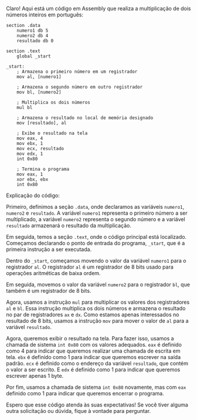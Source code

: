 Claro! Aqui está um código em Assembly que realiza a multiplicação de dois números inteiros em português:

```assembly
section .data
    numero1 db 5
    numero2 db 4
    resultado db 0

section .text
    global _start

_start:
    ; Armazena o primeiro número em um registrador
    mov al, [numero1]

    ; Armazena o segundo número em outro registrador
    mov bl, [numero2]

    ; Multiplica os dois números
    mul bl

    ; Armazena o resultado no local de memória designado
    mov [resultado], al

    ; Exibe o resultado na tela
    mov eax, 4
    mov ebx, 1
    mov ecx, resultado
    mov edx, 1
    int 0x80

    ; Termina o programa
    mov eax, 1
    xor ebx, ebx
    int 0x80
```

Explicação do código:

Primeiro, definimos a seção `.data`, onde declaramos as variáveis `numero1`, `numero2` e `resultado`. A variável `numero1` representa o primeiro número a ser multiplicado, a variável `numero2` representa o segundo número e a variável `resultado` armazenará o resultado da multiplicação.

Em seguida, temos a seção `.text`, onde o código principal está localizado. Começamos declarando o ponto de entrada do programa, `_start`, que é a primeira instrução a ser executada.

Dentro do `_start`, começamos movendo o valor da variável `numero1` para o registrador `al`. O registrador `al` é um registrador de 8 bits usado para operações aritméticas de baixa ordem.

Em seguida, movemos o valor da variável `numero2` para o registrador `bl`, que também é um registrador de 8 bits.

Agora, usamos a instrução `mul` para multiplicar os valores dos registradores `al` e `bl`. Essa instrução multiplica os dois números e armazena o resultado no par de registradores `ax` e `dx`. Como estamos apenas interessados no resultado de 8 bits, usamos a instrução `mov` para mover o valor de `al` para a variável `resultado`.

Agora, queremos exibir o resultado na tela. Para fazer isso, usamos a chamada de sistema `int 0x80` com os valores adequados. `eax` é definido como 4 para indicar que queremos realizar uma chamada de escrita em tela. `ebx` é definido como 1 para indicar que queremos escrever na saída padrão. `ecx` é definido como o endereço da variável `resultado`, que contém o valor a ser escrito. E `edx` é definido como 1 para indicar que queremos escrever apenas 1 byte.

Por fim, usamos a chamada de sistema `int 0x80` novamente, mas com `eax` definido como 1 para indicar que queremos encerrar o programa.

Espero que esse código atenda às suas expectativas! Se você tiver alguma outra solicitação ou dúvida, fique à vontade para perguntar.